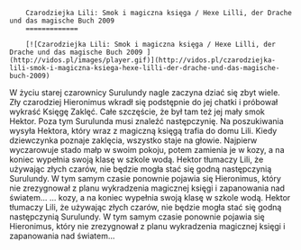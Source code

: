 
        Czarodziejka Lili: Smok i magiczna księga / Hexe Lilli, der Drache und das magische Buch 2009 
        =============
        
        [![Czarodziejka Lili: Smok i magiczna księga / Hexe Lilli, der Drache und das magische Buch 2009 ](http://vidos.pl/images/player.gif)](http://vidos.pl/czarodziejka-lili-smok-i-magiczna-ksiega-hexe-lilli-der-drache-und-das-magische-buch-2009)
        
        
 W życiu starej czarownicy Surulundy nagle zaczyna dziać się zbyt wiele. Zły czarodziej Hieronimus wkradł się podstępnie do jej chatki i próbował wykraść Księgę Zaklęć. Całe szczęście, że był tam też jej mały smok Hektor. Poza tym Surulunda musi znaleźć następczynię. Na poszukiwania wysyła Hektora, który wraz z magiczną księgą trafia do domu Lili. Kiedy dziewczynka poznaje zaklęcia, wszystko staje na głowie. Najpierw wyczarowuje stado małp w swoim pokoju, potem zamienia je w kozy, a na koniec wypełnia swoją klasę w szkole wodą. Hektor tłumaczy Lili, że używając złych czarów, nie będzie mogła stać się godną następczynią Surulundy. W tym samym czasie ponownie pojawia się Hieronimus, który nie zrezygnował z planu wykradzenia magicznej księgi i zapanowania nad światem...   ... kozy, a na koniec wypełnia swoją klasę w szkole wodą. Hektor tłumaczy Lili, że używając złych czarów, nie będzie mogła stać się godną następczynią Surulundy. W tym samym czasie ponownie pojawia się Hieronimus, który nie zrezygnował z planu wykradzenia magicznej księgi i zapanowania nad światem...
    